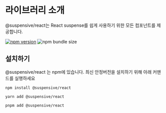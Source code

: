 # 라이브러리 소개

@suspensive/react는 React suspense를 쉽게 사용하기 위한 모든 컴포넌트를 제공합니다.

[![npm version](https://img.shields.io/npm/v/@suspensive/react?color=61DAFB)](https://www.npmjs.com/package/@suspensive/react) ![npm bundle size](https://img.shields.io/bundlephobia/minzip/@suspensive/react)

## 설치하기

@suspensive/react 는 npm에 있습니다. 최신 안정버전을 설치하기 위해 아래 커맨드를 실행하세요

```shell
npm install @suspensive/react
```

```shell
yarn add @suspensive/react
```

```shell
pnpm add @suspensive/react
```
